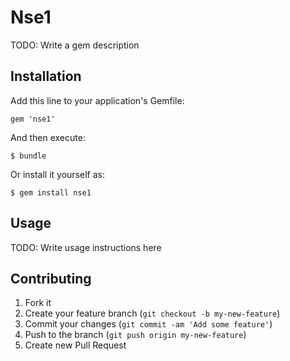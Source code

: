 # Nse1

TODO: Write a gem description

## Installation

Add this line to your application's Gemfile:

    gem 'nse1'

And then execute:

    $ bundle

Or install it yourself as:

    $ gem install nse1

## Usage

TODO: Write usage instructions here

## Contributing

1. Fork it
2. Create your feature branch (`git checkout -b my-new-feature`)
3. Commit your changes (`git commit -am 'Add some feature'`)
4. Push to the branch (`git push origin my-new-feature`)
5. Create new Pull Request
